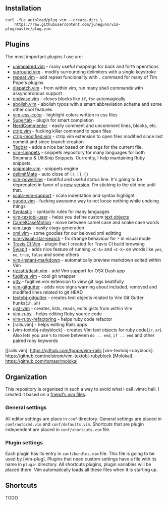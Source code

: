 ## Installation

```console
curl -fLo autoload/plug.vim --create-dirs \
    https://raw.githubusercontent.com/junegunn/vim-plug/master/plug.vim
```

## Plugins

The most important plugins I use are:

* [unimpaired.vim] - many useful mappings for back and forth operations
* [surround.vim] - modify surrounding delimiters with a single keystroke
* [repeat.vim] - add repeat funcionality with `.` command for many of Tim Pope's
  plugins
* [dispatch.vim] - from within vim, run many shell commands with assynchronous
  support
* [endwise.vim] - closes blocks like `if`, `for` automagically
* [abolish.vim] - abolish typos with a smart abbreviation schema and some other
  cool features
* [vim-css-color] - highlight colors written in css files
* [Supertab] - plugin for smart completion
* [NerdCommenter] - easily comment and uncomment lines, blocks, etc.
* [ctrlp.vim] - fucking killer command to open files
* [ctrlp-modified.vim] - ctrlp.vim extension to open files modified since last commit
  and since branch creation
* [Tagbar] - adds a nice bar based on the tags for the current file.
* [vim-snippets] - snippets repository for many languages for both Snipmate &
  UltiSnip Snippets. Currently, I help mantaining Ruby snippets.
* [snipmate.vim] - snippets engine
* [delimitMate] - auto close of `()`, `[]`, `{}`
* [vim-powerline] - beatiful and useful status line. It's going to be deprecated
  in favor of a [new version][new powerline]. I'm sticking to the old one until that.
* [scala-vim-support] - scala indentation and syntax highlight
* [gundo.vim] - fucking awesome way to not loose nothing while undoing things
* [Syntastic] - syntactic rules for many languages
* [vim-textobj-user] - helps you define custom [text objects]
* [CamelCaseMotion] - move between camel case and snake case words
* [vim-tags] - easily ctags generation
* [xml.vim] - some goodies for our beloved xml editting
* [vim-visual-star-search] - fix strange behaviour for `*` in visual mode
* [Travis CI Vim] - plugin that I created for Travis CI build browsing
* [SwapIt] - adds nice feature of running `<C-A>` and `<C-X>` on words like `yes`,
  `no`, `true`, `false` and some others
* [vim-instant-markdown] - automatically preview markdown edited within Vim
* [rizzatti/dash.vim] - add Vim support for OSX Dash app
* [fugitive.vim] - cool git wrapper
* [gitv] - fugitive.vim extension to view git logs beatifully
* [vim-gitgutter] - adds nice signs warning about included, removed and modified lines
  related to git HEAD
* [textobj-gitgutter] - creates text objects related to Vim Git Gutter hunks(`ih`, `ah`)
* [gist-vim] - creates, lists, reads, edits gists from within Vim
* [vim-ruby] - helps editing Ruby source code
* [vim-ruby-refactoring] - helps ruby code refactor
* [rails.vim] - helps editing Rails apps
* [vim-textobj-rubyblock] - creates Vim text objects for ruby code(`ir`, `ar`). Also
  lets you use `%` to move between `do .. end`, `if .. end` and other paired ruby
  keywords

[Vundle]: https://github.com/gmarik/vundle
[unimpaired.vim]: https://github.com/gmarik/tpope/vim-unimpaired
[surround.vim]: https://github.com/gmarik/tpope/vim-surround
[repeat.vim]: https://github.com/gmarik/tpope/vim-repeat
[dispatch.vim]: https://github.com/tpope/vim-dispatch
[endwise.vim]: https://github.com/tpope/vim-endwise
[abolish.vim]: https://github.com/tpope/vim-abolish
[vim-css-color]: https://github.com/ap/vim-css-color
[Indent Guides]: https://github.com/nathanaelkane/vim-indent-guides
[Supertab]: https://github.com/ervandew/supertab
[NerdCommenter]: https://github.com/scrooloose/nerdcommenter
[ctrlp.vim]: https://github.com/kien/ctrlp.vim
[ctrlp-modified.vim]: https://github.com/jasoncodes/ctrlp-modified.vim
[Tagbar]: https://github.com/majutsushi/tagbar
[vim-snippets]: https://github.com/honza/vim-snippets
[snipmate.vim]: https://github.com/garbas/vim-snipmate
[delimitMate]: https://github.com/Raimondi/delimitMate
[vim-powerline]: https://github.com/Lokaltog/vim-powerline
[new powerline]: https://github.com/Lokaltog/powerline
[scala-vim-support]: https://github.com/rosstimson/scala-vim-support
[gundo.vim]: https://github.com/sjl/gundo.vim
[Syntastic]: https://github.com/scrooloose/syntastic
[vim-textobj-user]: https://github.com/kana/vim-textobj-user
[text objects]: http://blog.carbonfive.com/2011/10/17/vim-text-objects-the-definitive-guide
[CamelCaseMotion]: https://github.com/bkad/CamelCaseMotion
[vim-tags]: https://github.com/szw/vim-tags
[xml.vim]: https://github.com/othree/xml.vim
[vim-visual-star-search]: https://github.com/nelstrom/vim-visual-star-search
[Travis CI Vim]: https://github.com/iurifq/vim-travis-ci
[SwapIt]: https://github.com/mjbrownie/swapit
[vim-instant-markdown]: https://github.com/suan/vim-instant-markdown
[rizzatti/dash.vim]: https://github.com/rizzatti/dash.vim
[fugitive.vim]: https://github.com/tpope/vim-fugitive
[gitv]: https://github.com/gregsexton/gitv
[vim-gitgutter]: https://github.com/airblade/vim-gitgutter
[textobj-gitgutter]: https://github.com/gilligan/textobj-gitgutter
[gist-vim]: https://github.com/mattn/gist-vim
[vim-ruby]: https://github.com/vim-ruby/vim-ruby
[vim-ruby-refactoring]: https://github.com/rking/vim-ruby-refactoring
[[rails.vim]: https://github.com/tpope/vim-rails
[vim-textobj-rubyblock]: https://github.com/nelstrom/vim-textobj-rubyblock
[Molokai]: https://github.com/tomasr/molokai

## Organization

This repository is organized in such a way to avoid what I call .vimrc hell. I created
it based on a [friend's vim files](https://github.com/jvortmann/vim-files).

### General settings

All editor settings are place in `conf` directory. General settings are placed in
`conf/autocmd.vim` and `conf/defaults.vim`. Shortcuts that are plugin independent
are placed in `conf/shortcuts.vim` file.

### Plugin settings

Each plugin has its entry in `conf/bundles.vim` file. This file is going to be
used by [vim-plug]. Plugins that need custom settings have a file with its name in
`plugin` directory. All shortcuts plugins, plugin variables will be placed there.
Vim automatically loads all these files when it is starting up.

## Shortcuts

TODO
